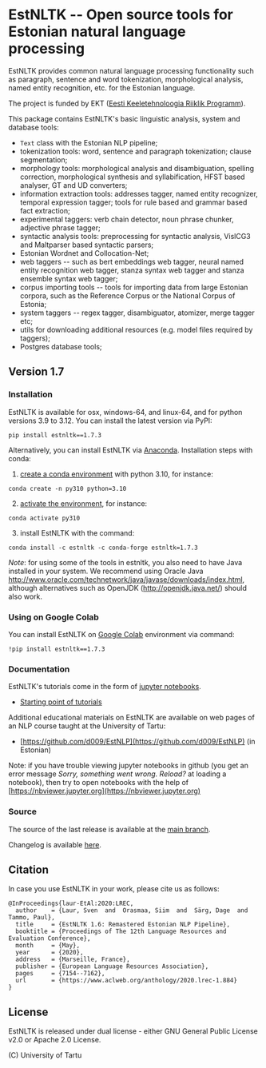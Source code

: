 EstNLTK -- Open source tools for Estonian natural language processing
=====================================================================

EstNLTK provides common natural language processing functionality such as paragraph, sentence and word tokenization,
morphological analysis, named entity recognition, etc. for the Estonian language.

The project is funded by EKT ([Eesti Keeletehnoloogia Riiklik Programm](https://www.keeletehnoloogia.ee/)).

This package contains EstNLTK's basic linguistic analysis, system and database tools:

* `Text` class with the Estonian NLP pipeline;
* tokenization tools: word, sentence and paragraph tokenization; clause segmentation; 
* morphology tools: morphological analysis and disambiguation, spelling correction, morphological synthesis and syllabification, HFST based analyser, GT and UD converters;
* information extraction tools: addresses tagger, named entity recognizer, temporal expression tagger; tools for rule based and grammar based fact extraction;
* experimental taggers: verb chain detector, noun phrase chunker, adjective phrase tagger;
* syntactic analysis tools: preprocessing for syntactic analysis, VislCG3 and Maltparser based syntactic parsers;
* Estonian Wordnet and Collocation-Net;
* web taggers -- such as bert embeddings web tagger, neural named entity recognition web tagger, stanza syntax web tagger and stanza ensemble syntax web tagger;
* corpus importing tools -- tools for importing data from large Estonian corpora, such as the Reference Corpus or the National Corpus of Estonia;
* system taggers -- regex tagger, disambiguator, atomizer, merge tagger etc;
* utils for downloading additional resources (e.g. model files required by taggers); 
* Postgres database tools;

## Version 1.7

### Installation

EstNLTK is available for osx, windows-64, and linux-64, and for python versions 3.9 to 3.12. 
You can install the latest version via PyPI:

```
pip install estnltk==1.7.3
```

Alternatively, you can install EstNLTK via [Anaconda](https://www.anaconda.com/download). Installation steps with conda:

1. [create a conda environment](https://conda.io/projects/conda/en/latest/user-guide/tasks/manage-environments.html#creating-an-environment-with-commands) with python 3.10, for instance:
```
conda create -n py310 python=3.10
```

2. [activate the environment](https://conda.io/projects/conda/en/latest/user-guide/tasks/manage-environments.html#activating-an-environment), for instance:
```
conda activate py310
```

3. install EstNLTK with the command:
```
conda install -c estnltk -c conda-forge estnltk=1.7.3
```

_Note_: for using some of the tools in estnltk, you also need to have Java installed in your system. We recommend using Oracle Java http://www.oracle.com/technetwork/java/javase/downloads/index.html, although alternatives such as OpenJDK (http://openjdk.java.net/) should also work.

### Using on Google Colab

You can install EstNLTK on [Google Colab](https://colab.research.google.com) environment via command:

```
!pip install estnltk==1.7.3
```

### Documentation

EstNLTK's tutorials come in the form of [jupyter notebooks](http://jupyter.org).

  * [Starting point of tutorials](https://github.com/estnltk/estnltk/tree/main/tutorials)
  
Additional educational materials on EstNLTK are available on web pages of an NLP course taught at the University of Tartu:

  * [https://github.com/d009/EstNLP](https://github.com/d009/EstNLP) (in Estonian)  

Note: if you have trouble viewing jupyter notebooks in github (you get an error message _Sorry, something went wrong. Reload?_ at loading a notebook), then try to open notebooks with the help of [https://nbviewer.jupyter.org](https://nbviewer.jupyter.org)

### Source

The source of the last release is available at the [main branch](https://github.com/estnltk/estnltk/tree/main/estnltk).

Changelog is available [here](https://github.com/estnltk/estnltk/blob/main/CHANGELOG.md).

## Citation

In case you use EstNLTK in your work, please cite us as follows:

    @InProceedings{laur-EtAl:2020:LREC,
      author    = {Laur, Sven  and  Orasmaa, Siim  and  Särg, Dage  and  Tammo, Paul},
      title     = {EstNLTK 1.6: Remastered Estonian NLP Pipeline},
      booktitle = {Proceedings of The 12th Language Resources and Evaluation Conference},
      month     = {May},
      year      = {2020},
      address   = {Marseille, France},
      publisher = {European Language Resources Association},
      pages     = {7154--7162},
      url       = {https://www.aclweb.org/anthology/2020.lrec-1.884}
    }

## License

EstNLTK is released under dual license - either GNU General Public License v2.0 or 
Apache 2.0 License. 

(C) University of Tartu  
